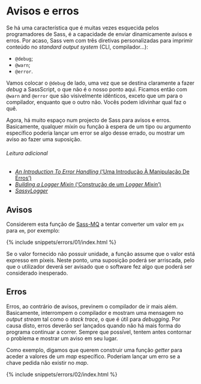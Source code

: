 
# Avisos e erros

Se há uma característica que é muitas vezes esquecida pelos programadores de Sass, é a capacidade de enviar dinamicamente avisos e erros. Por acaso, Sass vem com três diretivas personalizadas para imprimir conteúdo no _standard output system_ (CLI, compilador...):

* `@debug`;
* `@warn`;
* `@error`.

Vamos colocar o `@debug` de lado, uma vez que se destina claramente a fazer _debug_ a SassScript, o que não é o nosso ponto aqui. Ficamos então com `@warn` and `@error` que são visivelmente idênticos, exceto que um para o compilador, enquanto que o outro não. Vocês podem idivinhar qual faz o quê.

Agora, há muito espaço num projecto de Sass para avisos e erros. Basicamente, qualquer _mixin_ ou função à espera de um tipo ou argumento específico poderia lançar um error se algo desse errado, ou mostrar um aviso ao fazer uma suposição.

###### Leitura adicional

* [_An Introduction To Error Handling_ (‘Uma Introdução À Manipulação De Erros’)](http://webdesign.tutsplus.com/tutorials/an-introduction-to-error-handling-in-sass--cms-19996)
* [_Building a Logger Mixin_ (‘Construção de um _Logger Mixin_’)](http://webdesign.tutsplus.com/tutorials/building-a-logger-mixin-in-sass--cms-22070)
* [_SassyLogger_](https://github.com/HugoGiraudel/SassyLogger)

## Avisos

Considerem esta função de [Sass-MQ](https://github.com/sass-mq/sass-mq) a tentar converter um valor em `px` para `em`, por exemplo:

{% include snippets/errors/01/index.html %}

Se o valor fornecido não possuir unidade, a função assume que o valor está expresso em píxeis. Neste ponto, uma suposição poderá ser arriscada, pelo que o utilizador deverá ser avisado que o software fez algo que poderá ser considerado inesperado.

## Erros

Erros, ao contrário de avisos, previnem o compilador de ir mais além. Basicamente, interrompem o compilador e mostram uma mensagem no _output stream_ tal como o _stack trace_, o que é útil para _debugging_. Por causa disto, erros deverão ser lançados quando não há mais forma do programa continuar a correr. Sempre que possível, tentem antes contornar o problema e mostrar um aviso em seu lugar.

Como exemplo, digamos que querem construir uma função _getter_ para aceder a valores de um _map_ específico. Poderiam lançar um erro se a chave pedida não existir no _map_.

{% include snippets/errors/02/index.html %}
